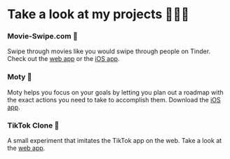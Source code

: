 # Take a look at my projects 👨🏻‍💻

### Movie-Swipe.com 🍿
Swipe through movies like you would swipe through people on Tinder. Check out the [web app](https://movie-swipe.com) or the [iOS app](https://apps.apple.com/ch/app/movieswipe/id1546767090).

### Moty 🚀
Moty helps you focus on your goals by letting you plan out a roadmap with the exact actions you need to take to accomplish them. Download the [iOS app](https://apps.apple.com/ch/app/moty-achieve-your-goals/id1516699862).

### TikTok Clone 📱
A small experiment that imitates the TikTok app on the web. Take a look at the [web app](https://timjuenemann.github.io/tik-tok-clone/).
